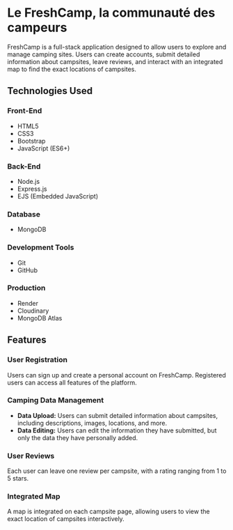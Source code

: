 # Le FreshCamp, la communauté des campeurs

FreshCamp is a full-stack application designed to allow users to explore and manage camping sites. Users can create accounts, submit detailed information about campsites, leave reviews, and interact with an integrated map to find the exact locations of campsites.

## Technologies Used

### Front-End
- HTML5
- CSS3
- Bootstrap
- JavaScript (ES6+)

### Back-End
- Node.js
- Express.js
- EJS (Embedded JavaScript)

### Database
- MongoDB

### Development Tools
- Git
- GitHub

### Production
- Render
- Cloudinary
- MongoDB Atlas

## Features

### User Registration
Users can sign up and create a personal account on FreshCamp. Registered users can access all features of the platform.

### Camping Data Management
- **Data Upload:** Users can submit detailed information about campsites, including descriptions, images, locations, and more.
- **Data Editing:** Users can edit the information they have submitted, but only the data they have personally added.

### User Reviews
Each user can leave one review per campsite, with a rating ranging from 1 to 5 stars.

### Integrated Map
A map is integrated on each campsite page, allowing users to view the exact location of campsites interactively.






